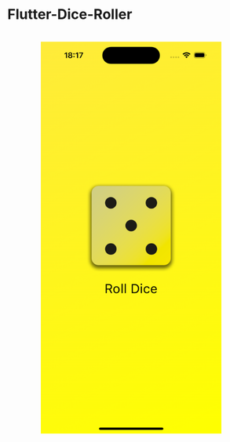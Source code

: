# Flutter-Dice-Roller

<h1 align="center"><picture><img src = "Simulator Screenshot - iPhone 15 Pro - 2024-11-01 at 18.17.40.png" height = 800px></picture>
